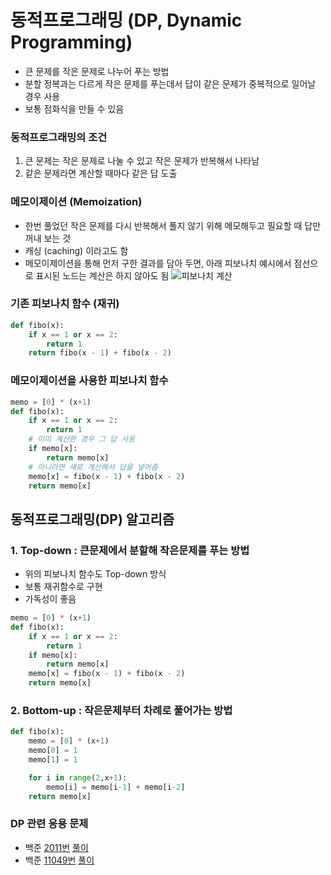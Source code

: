 # 동적프로그래밍 (DP, Dynamic Programming)
- 큰 문제를 작은 문제로 나누어 푸는 방법
- 분할 정복과는 다르게 작은 문제를 푸는데서 답이 같은 문제가 중복적으로 일어날 경우 사용
- 보통 점화식을 만들 수 있음
   
### 동적프로그래밍의 조건
1. 큰 문제는 작은 문제로 나눌 수 있고 작은 문제가 반복해서 나타남
2. 같은 문제라면 계산할 때마다 같은 답 도출
   
### 메모이제이션 (Memoization)
- 한번 풀었던 작은 문제를 다시 반복해서 풀지 않기 위해 메모해두고 필요할 때 답만 꺼내 보는 것
- 캐싱 (caching) 이라고도 함
- 메모이제이션을 통해 먼저 구한 결과를 담아 두면, 아래 피보나치 예시에서 점선으로 표시된 노드는 계산은 하지 않아도 됨
![피보나치 계산](https://user-images.githubusercontent.com/37467408/122693295-36a8bf00-d274-11eb-9936-9a1fc9062c29.PNG)

### 기존 피보나치 함수 (재귀)
``` python
def fibo(x):
    if x == 1 or x == 2:
        return 1
    return fibo(x - 1) + fibo(x - 2)
```

### 메모이제이션을 사용한 피보나치 함수
``` python
memo = [0] * (x+1)
def fibo(x):
    if x == 1 or x == 2:
        return 1
    # 이미 계산한 경우 그 답 사용
    if memo[x]:
        return memo[x]
    # 아니라면 새로 계산해서 답을 넣어줌
    memo[x] = fibo(x - 1) + fibo(x - 2)
    return memo[x]
```

   
## 동적프로그래밍(DP) 알고리즘
### 1. Top-down : 큰문제에서 분할해 작은문제를 푸는 방법
- 위의 피보나치 함수도 Top-down 방식
- 보통 재귀함수로 구현
- 가독성이 좋음
``` python
memo = [0] * (x+1)
def fibo(x):
    if x == 1 or x == 2:
        return 1
    if memo[x]:
        return memo[x]
    memo[x] = fibo(x - 1) + fibo(x - 2)
    return memo[x]
``` 
   

### 2. Bottom-up : 작은문제부터 차례로 풀어가는 방법
``` python
def fibo(x):
    memo = [0] * (x+1)
    memo[0] = 1
    memo[1] = 1

    for i in range(2,x+1):
        memo[i] = memo[i-1] + memo[i-2]
    return memo[x]
``` 
   
### DP 관련 응용 문제
- 백준 [2011번](https://www.acmicpc.net/problem/2011) [풀이](../Baekjoon/gold5/2011.py)
- 백준 [11049번](https://www.acmicpc.net/problem/11049) [풀이](../Baekjoon/gold3/11049.py)
